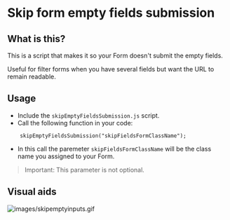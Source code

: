 # Skip form empty fields submission

## What is this?

This is a script that makes it so your Form doesn't submit the empty fields.

Useful for filter forms when you have several fields but want the URL to remain readable.

## Usage

- Include the `skipEmptyFieldsSubmission.js` script.
- Call the following function in your code:

```JS
    skipEmptyFieldsSubmission("skipFieldsFormClassName");
```

- In this call the paremeter `skipFieldsFormClassName` will be the class name you assigned to your Form. 

> Important: This parameter is not optional.

## Visual aids

![images/skipemptyinputs.gif](images/skipemptyinputs.gif)